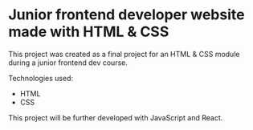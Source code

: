 # Junior frontend developer website made with HTML & CSS

This project was created as a final project for an HTML & CSS module during a junior frontend dev course. 

Technologies used: 
- HTML
- CSS

This project will be further developed with JavaScript and React.

